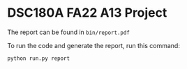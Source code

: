# DSC180A FA22 A13 Project

The report can be found in `bin/report.pdf`

To run the code and generate the report, run this command:

`python run.py report`